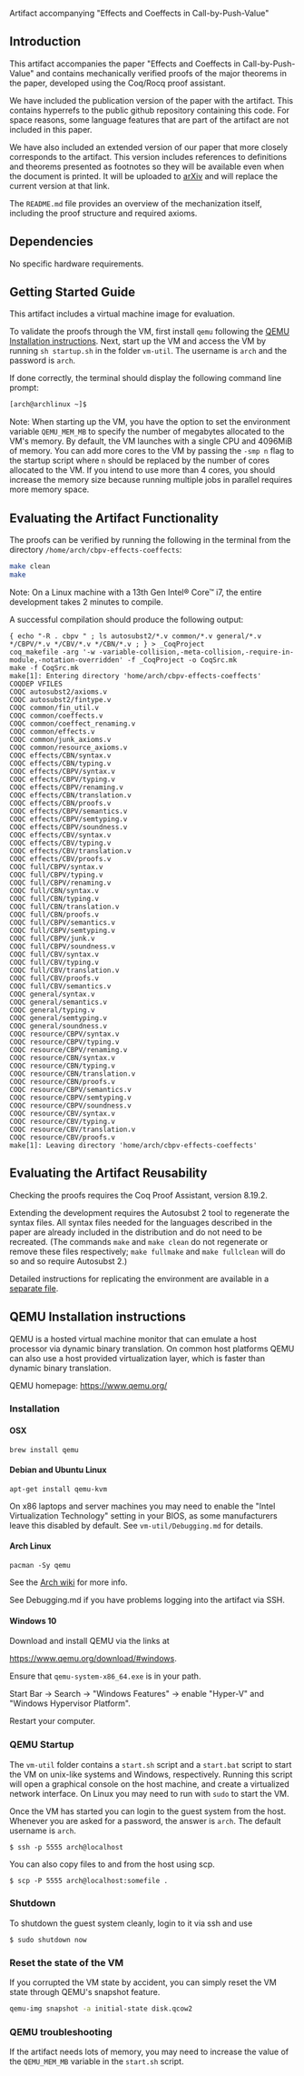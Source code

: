 Artifact accompanying "Effects and Coeffects in Call-by-Push-Value"

## Introduction

This artifact accompanies the paper "Effects and Coeffects in
Call-by-Push-Value" and contains mechanically verified proofs of the major
theorems in the paper, developed using the Coq/Rocq proof assistant.

  We have included the publication version of the paper with the
   artifact. This contains hyperrefs to the public github repository
   containing this code. For space reasons, some language features that are
   part of the artifact are not included in this paper.
       
  We have also included an extended version of our paper that more closely
   corresponds to the artifact. This version includes references to
   definitions and theorems presented as footnotes so they will be available
   even when the document is printed. It will be uploaded to
   [arXiv](https://arxiv.org/abs/2311.11795) and will replace the current
   version at that link.
       
  The `README.md` file provides an overview of the mechanization itself, 
  including the proof structure and required axioms.
       
## Dependencies

No specific hardware requirements.

## Getting Started Guide

This artifact includes a virtual machine image for evaluation.

To validate the proofs through the VM, first install `qemu` following the [QEMU Installation
instructions](#installation). Next, start up the VM and
access the VM by running `sh startup.sh` in the folder `vm-util`. 
The username is `arch` and the password is `arch`.

If done correctly, the terminal should display the
following command line prompt:

```sh
[arch@archlinux ~]$
```

Note: When starting up the VM, you have the option to set the environment
variable `QEMU_MEM_MB` to specify the number of megabytes allocated to the
VM's memory. By default, the VM launches with a single CPU and 4096MiB of
memory. You can add more cores to the VM by passing the `-smp n` flag to the
startup script where `n` should be replaced by the number of cores allocated
to the VM. If you intend to use more than 4 cores, you should increase the
memory size because running multiple jobs in parallel requires more memory
space.


## Evaluating the Artifact Functionality

The proofs can be verified by running the following in the terminal
  from the  directory `/home/arch/cbpv-effects-coeffects`:
```sh
make clean
make
```

Note: On a Linux machine with a 13th Gen Intel® Core™ i7, the entire development
takes 2 minutes to compile.

A successful compilation should produce the following output:

```
{ echo "-R . cbpv " ; ls autosubst2/*.v common/*.v general/*.v */CBPV/*.v */CBV/*.v */CBN/*.v ; } > _CoqProject
coq_makefile -arg '-w -variable-collision,-meta-collision,-require-in-module,-notation-overridden' -f _CoqProject -o CoqSrc.mk
make -f CoqSrc.mk
make[1]: Entering directory 'home/arch/cbpv-effects-coeffects'
COQDEP VFILES
COQC autosubst2/axioms.v
COQC autosubst2/fintype.v
COQC common/fin_util.v
COQC common/coeffects.v
COQC common/coeffect_renaming.v
COQC common/effects.v
COQC common/junk_axioms.v
COQC common/resource_axioms.v
COQC effects/CBN/syntax.v
COQC effects/CBN/typing.v
COQC effects/CBPV/syntax.v
COQC effects/CBPV/typing.v
COQC effects/CBPV/renaming.v
COQC effects/CBN/translation.v
COQC effects/CBN/proofs.v
COQC effects/CBPV/semantics.v
COQC effects/CBPV/semtyping.v
COQC effects/CBPV/soundness.v
COQC effects/CBV/syntax.v
COQC effects/CBV/typing.v
COQC effects/CBV/translation.v
COQC effects/CBV/proofs.v
COQC full/CBPV/syntax.v
COQC full/CBPV/typing.v
COQC full/CBPV/renaming.v
COQC full/CBN/syntax.v
COQC full/CBN/typing.v
COQC full/CBN/translation.v
COQC full/CBN/proofs.v
COQC full/CBPV/semantics.v
COQC full/CBPV/semtyping.v
COQC full/CBPV/junk.v
COQC full/CBPV/soundness.v
COQC full/CBV/syntax.v
COQC full/CBV/typing.v
COQC full/CBV/translation.v
COQC full/CBV/proofs.v
COQC full/CBV/semantics.v
COQC general/syntax.v
COQC general/semantics.v
COQC general/typing.v
COQC general/semtyping.v
COQC general/soundness.v
COQC resource/CBPV/syntax.v
COQC resource/CBPV/typing.v
COQC resource/CBPV/renaming.v
COQC resource/CBN/syntax.v
COQC resource/CBN/typing.v
COQC resource/CBN/translation.v
COQC resource/CBN/proofs.v
COQC resource/CBPV/semantics.v
COQC resource/CBPV/semtyping.v
COQC resource/CBPV/soundness.v
COQC resource/CBV/syntax.v
COQC resource/CBV/typing.v
COQC resource/CBV/translation.v
COQC resource/CBV/proofs.v
make[1]: Leaving directory 'home/arch/cbpv-effects-coeffects' 
```

## Evaluating the Artifact Reusability

Checking the proofs requires the Coq Proof Assistant, version 8.19.2. 

Extending the development requires the Autosubst 2 tool to regenerate the syntax
files. All syntax files needed for the languages described in the paper are
already included in the distribution and do not need to be recreated.  (The
commands `make` and `make clean` do not regenerate or remove these files
respectively; `make fullmake` and `make fullclean` will do so and so require
Autosubst 2.)

Detailed instructions for replicating the environment 
are available in a [separate file](artifact-creation.md).


## QEMU Installation instructions

QEMU is a hosted virtual machine monitor that can emulate a host processor
via dynamic binary translation. On common host platforms QEMU can also use
a host provided virtualization layer, which is faster than dynamic binary
translation.

QEMU homepage: https://www.qemu.org/

### Installation

#### OSX
``brew install qemu``

#### Debian and Ubuntu Linux
``apt-get install qemu-kvm``

On x86 laptops and server machines you may need to enable the
"Intel Virtualization Technology" setting in your BIOS, as some manufacturers
leave this disabled by default. See `vm-util/Debugging.md` for details.

#### Arch Linux

``pacman -Sy qemu``

See the [Arch wiki](https://wiki.archlinux.org/title/QEMU) for more info.

See Debugging.md if you have problems logging into the artifact via SSH.


#### Windows 10

Download and install QEMU via the links at

https://www.qemu.org/download/#windows.

Ensure that `qemu-system-x86_64.exe` is in your path.

Start Bar -> Search -> "Windows Features"
          -> enable "Hyper-V" and "Windows Hypervisor Platform".

Restart your computer.

### QEMU Startup

The `vm-util` folder contains a `start.sh` script and a `start.bat` script to
start the VM on unix-like systems and Windows, respectively. Running this
script will open a graphical console on the host machine, and create a
virtualized network interface.  On Linux you may need to run with `sudo` to
start the VM.

Once the VM has started you can login to the guest system from the host.
Whenever you are asked for a password, the answer is `arch`. The default
username is `arch`.

```
$ ssh -p 5555 arch@localhost
```

You can also copy files to and from the host using scp.

```
$ scp -P 5555 arch@localhost:somefile .
```

### Shutdown

To shutdown the guest system cleanly, login to it via ssh and use

```
$ sudo shutdown now
```

### Reset the state of the VM

If you corrupted the VM state by accident, you can simply reset the VM
state through QEMU's snapshot feature.
```sh
qemu-img snapshot -a initial-state disk.qcow2
```

### QEMU troubleshooting

If the artifact needs lots of memory, you may need to increase the value
of the `QEMU_MEM_MB` variable in the `start.sh` script.

